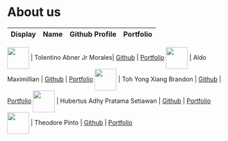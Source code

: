 # About us

Display | Name | Github Profile | Portfolio 
--------|:----:|:--------------:|:---------:

<a href="url"><img src="https://via.placeholder.com/100.png?text=Photo" style="vertical-align:middle" height="50" width="50"></a> | Tolentino Abner Jr Morales| [Github](https://github.com/abnermtj) | [Portfolio](docs/team/abner.md) 
<a href="url"><img src="https://avatars2.githubusercontent.com/u/60168552?s=400&u=70ed3bb19e26b16aadf133b9ff21ee01345defff&v=4" style="vertical-align:middle" height="50" width="50"></a> | Aldo Maximillian | [Github](https://github.com/domaxi) | [Portfolio](docs/team/aldomax.md)
<a href="url"><img src="https://avatars0.githubusercontent.com/u/60382521?s=400&u=cf1fd251902a9305731ac4732d85abb1f83c6755&v=4" style="vertical-align:middle" height="50" width="50"></a> | Toh Yong Xiang Brandon | [Github](https://github.com/brandontoh) | [Portfolio](docs/team/TohYongXiangBrandon.md)
<a href="url"><img src="https://avatars1.githubusercontent.com/u/54772103?s=460&u=aaf323e6171a155d2080ea54e18a429e81d8bb55&v=4" style="vertical-align:middle" height="50" width="50"></a> | Hubertus Adhy Pratama Setiawan | [Github](https://github.com/adhy-p) | [Portfolio](docs/team/adhy-p.md)
<a href="url"><img src="https://via.placeholder.com/100.png?text=Photo" style="vertical-align:middle" height="50" width="50"></a> | Theodore Pinto | [Github](https://github.com/theopin) | [Portfolio](docs/team/theopin.md)
